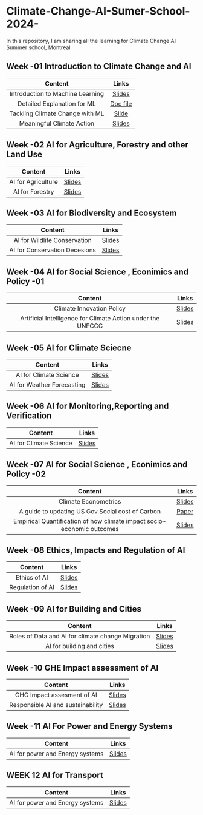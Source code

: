 # Climate-Change-AI-Sumer-School-2024-


 
In this repository, I am sharing all the learning for Climate Change AI Summer school, Montreal 

## Week -01 Introduction to Climate Change and AI

|Content|Links |
|:-:|:-:|
|Introduction to Machine Learning |[Slides](https://github.com/ParthDave111/Climate-Change-AI-Sumer-School-2024-/blob/main/2024%20Introduction%20to%20Machine%20Learning.pptx)|
| Detailed Explanation for ML   | [Doc file](https://github.com/ParthDave111/Climate-Change-AI-Sumer-School-2024-/blob/main/Expanded%20Introduction%20to%20ML%20-%20CCAI%20Virtual%20Summer%20School%202024%20%5BSHARED%20WITH%20EXTERNAL%5D.docx) |
| Tackling Climate Change with ML  | [Slide](https://github.com/ParthDave111/Climate-Change-AI-Sumer-School-2024-/blob/main/Tackling%20Climate%20Change%20with%20Machine%20Learning.pdf)|
|Meaningful Climate Action  | [Slides](https://github.com/ParthDave111/Climate-Change-AI-Sumer-School-2024-/blob/main/CCAI%2C%20Meaningful%20Climate%20Action%2C%20June%202024.pdf)|


## Week -02  AI for Agriculture, Forestry and other Land Use
|Content|Links |
|:-:|:-:|
|AI for Agriculture |[Slides](https://github.com/ParthDave111/Climate-Change-AI-Sumer-School-2024-/blob/main/CCAI%20Guest%20Lecture%20-%20AI%20for%20Agriculture.pdf)|
|AI for Forestry |[Slides](https://github.com/ParthDave111/Climate-Change-AI-Sumer-School-2024-/blob/main/Forest%20Slides%202024.pdf)|


## Week -03 AI for Biodiversity and Ecosystem
|Content|Links |
|:-:|:-:|
|AI for Wildlife Conservation |[Slides](https://github.com/ParthDave111/Climate-Change-AI-Sumer-School-2024-/blob/main/CCAI_tuia_compressed.pdf)|
|AI for Conservation Decesions |[Slides](https://github.com/ParthDave111/Climate-Change-AI-Sumer-School-2024-/blob/main/LilyXu-AI-for-Conservation-Decisions.pdf)|



## Week -04 AI for Social Science , Econimics and Policy -01
|Content|Links |
|:-:|:-:|
|Climate Innovation Policy|[Slides](https://github.com/ParthDave111/Climate-Change-AI-Sumer-School-2024-/blob/main/Climate%20Innovation%20Policy.pdf)|
|Artificial Intelligence for Climate Action under the UNFCCC|[Slides](https://github.com/ParthDave111/Climate-Change-AI-Sumer-School-2024-/blob/main/CCAI%20Summer%20School%202024_UNFCCC_TEC.pdf)|


## Week -05 AI for Climate Sciecne
|Content|Links |
|:-:|:-:|
|AI for Climate Science |[Slides](https://github.com/ParthDave111/Climate-Change-AI-Sumer-School-2024-/blob/main/CCAI_SummerSchool_AI_Climate.pdf)|
|AI for Weather Forecasting|[Slides](https://github.com/ParthDave111/Climate-Change-AI-Sumer-School-2024-/blob/main/CCAI_AI4Weather_0702.pdf)|


## Week -06 AI for Monitoring,Reporting and Verification
|Content|Links |
|:-:|:-:|
|AI for Climate Science |[Slides](https://github.com/ParthDave111/Climate-Change-AI-Sumer-School-2024-/blob/main/Machine%20learning%20for%20Emissions%20Accounting%20and%20Monitoring%20Final.pdf)|


## Week -07 AI for Social Science , Econimics and Policy -02
|Content|Links |
|:-:|:-:|
|Climate Econometrics |[Slides](https://github.com/ParthDave111/Climate-Change-AI-Sumer-School-2024-/blob/main/Climate%20Econometrics.pdf)|
|A guide to updating US Gov Social cost of Carbon |[Paper](https://github.com/ParthDave111/Climate-Change-AI-Sumer-School-2024-/blob/main/A%20Guide%20to%20Updating%20the%20US%20Government%E2%80%99s%20Social%20Cost%20of%20Carbon.pdf)|
|Empirical Quantification of how climate impact socio-economic outcomes |[Slides](https://github.com/ParthDave111/Climate-Change-AI-Sumer-School-2024-/blob/main/CCAI_Proctor%20(1).pdf)|



## Week -08 Ethics, Impacts and Regulation of AI 
|Content|Links |
|:-:|:-:|
|Ethics of AI |[Slides](https://github.com/ParthDave111/Climate-Change-AI-Sumer-School-2024-/blob/main/Ndaka_CCAI%20Presentation.pdf)|
|Regulation of AI |[Slides](https://github.com/ParthDave111/Climate-Change-AI-Sumer-School-2024-/blob/main/CCAI%20Hacker%20Slides%20final.pdf)|

## Week -09 AI for Building and Cities
|Content|Links |
|:-:|:-:|
|Roles of Data and AI for climate change Migration |[Slides](https://github.com/ParthDave111/Climate-Change-AI-Sumer-School-2024-/blob/main/Copy%20of%20CCAI_Summer_School_Cities_Climate_Change_AHsu.pptx.pdf)|
|AI for building and cities |[Slides](https://github.com/ParthDave111/Climate-Change-AI-Sumer-School-2024-/blob/main/2024-07-19_Filip-Biljecki_compressed.pdf)|

## Week -10 GHE Impact assessment of AI
|Content|Links |
|:-:|:-:|
|GHG Impact assesment of AI  |[Slides](https://github.com/ParthDave111/Climate-Change-AI-Sumer-School-2024-/blob/main/Copy%20of%20Impact_assessment_2024.pdf)|
|Responsible AI and sustainability |[Slides](https://github.com/ParthDave111/Climate-Change-AI-Sumer-School-2024-/blob/main/%5BCCAI%20summer%20school%5D%20Responsible%20AI%20and%20Sustainability.pdf)|



## Week -11  AI For Power and Energy Systems
|Content|Links |
|:-:|:-:|
|AI for power and Energy systems  |[Slides](https://github.com/ParthDave111/Climate-Change-AI-Sumer-School-2024-/blob/main/CCAI%20Summer%20School%202024%20-%20Power%20%26%20Energy%20Systems%20%5Bshareable%5D.pdf)|


## WEEK 12 AI for Transport 
|Content|Links |
|:-:|:-:|
|AI for power and Energy systems  |[Slides](https://github.com/ParthDave111/Climate-Change-AI-Sumer-School-2024-/blob/main/AI%20for%20transportation.pdf)|


